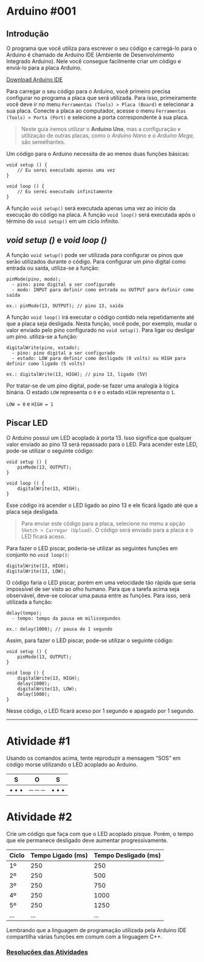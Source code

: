 # Arduino #001

## Introdução

O programa que você utiliza para escrever o seu código e carregá-lo para o Arduino é chamado de Arduino IDE (Ambiente de Desenvolvimento Integrado Arduino). Nele você consegue facilmente criar um código e enviá-lo para a placa Arduino.

[Download Arduino IDE](https://www.arduino.cc/en/Main/Software#download)

Para carregar o seu código para o Arduino, você primeiro precisa configurar no programa a placa que será utilizada. Para isso, primeiramente você deve ir no menu ``Ferramentas (Tools) > Placa (Board)`` e selecionar a sua placa. Conecte a placa ao computador, acesse o menu ``Ferramentas (Tools) > Porta (Port)`` e selecione a porta correspondente à sua placa.

> Neste guia iremos utilizar o **Arduino Uno**, mas a configuração e utilização de outras placas, como o _Arduino Nano_ e o _Arduino Mega_, são semelhantes.

Um código para o Arduino necessita de ao menos duas funções básicas:

```arduino
void setup () {
	// Eu serei executado apenas uma vez
}

void loop () {
	// Eu serei executado infinitamente
}
```

A função ``void setup()`` será executada apenas uma vez ao início da execução do código na placa. A função ``void loop()`` será executada após o término do ``void setup()`` em um ciclo infinito.

## _void setup ()_ e _void loop ()_

A função ``void setup()`` pode ser utilizada para configurar os pinos que serão utilizados durante o código. Para configurar um pino digital como entrada ou saída, utiliza-se a função:

```arduino
pinMode(pino, modo);
  - pino: pino digital a ser configurado
  - modo: INPUT para definir como entrada ou OUTPUT para definir como saída

ex.: pinMode(13, OUTPUT); // pino 13, saída
```

A função ``void loop()`` irá executar o código contido nela repetidamente até que a placa seja desligada. Nesta função, você pode, por exemplo, mudar o valor enviado pelo pino configurado no ``void setup()``. Para ligar ou desligar um pino. utiliza-se a função:

```arduino
digitalWrite(pino, estado);
  - pino: pino digital a ser configurado
  - estado: LOW para definir como desligado (0 volts) ou HIGH para definir como ligado (5 volts)

ex.: digitalWrite(13, HIGH); // pino 13, ligado (5V)
```

Por tratar-se de um pino digital, pode-se fazer uma analogia à lógica binária. O estado ``LOW`` representa o ``0`` e o estado ``HIGH`` representa o ``1``.

``LOW = 0`` e ``HIGH = 1``

## Piscar LED

O Arduino possui um LED acoplado à porta 13. Isso significa que qualquer valor enviado ao pino 13 será repassado para o LED. Para acender este LED, pode-se utilizar o seguinte código:

```arduino
void setup () {
	pinMode(13, OUTPUT);
}

void loop () {
	digitalWrite(13, HIGH);
}
```

Esse código irá acender o LED ligado ao pino 13 e ele ficará ligado até que a placa seja desligada.

> Para enviar este código para a placa, selecione no menu a opção ``Sketch > Carregar (Upload)``. O código será enviado para a placa e o LED ficará aceso.

Para fazer o LED piscar, poderia-se utilizar as seguintes funções em conjunto no ``void loop()``:

```arduino
digitalWrite(13, HIGH);
digitalWrite(13, LOW);
```

O código faria o LED piscar, porém em uma velocidade tão rápida que seria impossível de ser visto ao olho humano. Para que a tarefa acima seja observável, deve-se colocar uma pausa entre as funções. Para isso, será utilizada a função:

```arduino
delay(tempo);
  - tempo: tempo da pausa em milissegundos

ex.: delay(1000); // pausa de 1 segundo
```

Assim, para fazer o LED piscar, pode-se utilizar o seguinte código:

```arduino
void setup () {
	pinMode(13, OUTPUT);
}

void loop () {
	digitalWrite(13, HIGH);
	delay(1000);
  	digitalWrite(13, LOW);
	delay(1000);
}
```

Nesse código, o LED ficará aceso por 1 segundo e apagado por 1 segundo.

---

# Atividade #1

Usando os comandos acima, tente reproduzir a mensagem “SOS” em código morse utilizando o LED acoplado ao Arduino.

|S|O|S|
|---|---|---|
|• • •|─ ─ ─|• • •|

# Atividade #2

Crie um código que faça com que o LED acoplado pisque. Porém, o tempo que ele permanece desligado deve aumentar progressivamente.

|Ciclo|Tempo Ligado (ms)|Tempo Desligado (ms)|
|---|---|---|
|1º|250|250|
|2º|250|500|
|3º|250|750|
|4º|250|1000|
|5º|250|1250|
|...|...|...|

Lembrando que a linguagem de programação utilizada pela Arduino IDE compartilha várias funções em comum com a linguagem C++.

### [Resoluções das Atividades](https://github.com/italohdc/arduino-101/tree/master/Atividades/Arduino-001)
